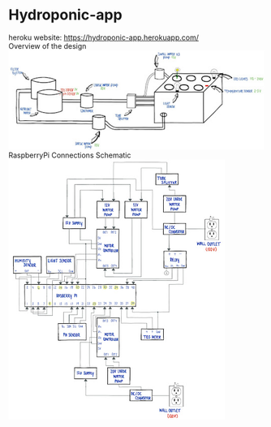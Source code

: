 # Hydroponic-app  
heroku website: https://hydroponic-app.herokuapp.com/  
Overview of the design  
![alt text](https://github.com/Spark864/Hydroponic-app/blob/main/OverviewOfDesign.jpg?raw=true)  
RaspberryPi Connections Schematic  
![alt text](https://github.com/Spark864/Hydroponic-app/blob/main/RaspberryPIConnectionSchematic.jpg?raw=true)  
